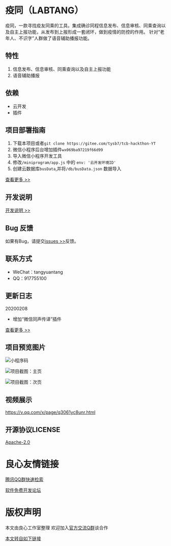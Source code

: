 # 疫同（LABTANG）

疫同，一款寻找疫友同乘的工具。集成确诊同程信息发布、信息审核、同乘查询以及自主上报功能，从发布到上报形成一套闭环，做到疫情的防控的作用。
针对“老年人、不识字”人群做了语音辅助播报功能。

## 特性

1. 信息发布、信息审核、同乘查询以及自主上报功能
2. 语音辅助播报

## 依赖

- 云开发
- 插件

## 项目部署指南

1. 下载本项目或者``` git clone https://gitee.com/tysb7/tcb-hackthon-YT ```
2. 微信小程序后台增加插件```wx069ba97219f66d99```
3. 导入微信小程序开发工具 
4. 修改```/miniprogram/app.js``` 中的 ```env: '云开发环境ID' ```
5. 创建云数据库```busData```,并将```/db/busData.json``` 数据导入

[查看更多 >>](http://u.720life.cn/g/2e71d0f0a5c601172267ba20d3a43c6ed0ecde851871ec3548e8eea12f699a5bb3f41ec000a5ba88bc07ad98a47fd2560fdff04e57a987a34bd159bda0092b7700d52685985110009c23f881c8e564a3)

## 开发说明

[开发说明 >>](http://u.720life.cn/g/2e71d0f0a5c601172267ba20d3a43c6ed0ecde851871ec3548e8eea12f699a5bb3f41ec000a5ba88bc07ad98a47fd2563cd75b5d4f686a5b82f861c9768691301c8d70b7fc2053c9e02e81dab19e22f0)

## Bug 反馈

如果有Bug，请提交[issues >>](http://u.720life.cn/g/2e71d0f0a5c601172267ba20d3a43c6ed0ecde851871ec3548e8eea12f699a5b60344ef4290a3650bc362765c3aa944ffaa096ad0cf832b053f5c4213be064a6)反馈。

## 联系方式

- WeChat：tangyuantang
- QQ：917755100

## 更新日志

20200208
* 增加“微信同声传译”插件

[查看更多 >>](http://u.720life.cn/g/2e71d0f0a5c601172267ba20d3a43c6ed0ecde851871ec3548e8eea12f699a5bb3f41ec000a5ba88bc07ad98a47fd256ad73897aac19d9541e0aa79b90ae221e)

## 项目预览图片

![小程序码](http://1510lab.com/img/QR.png)

![项目截图：主页](https://images.gitee.com/uploads/images/2020/0211/000638_91c02f4b_1463122.png)

![项目截图：次页](https://images.gitee.com/uploads/images/2020/0211/000648_90abf818_1463122.png)

## 视频展示

https://v.qq.com/x/page/q3061yc8unr.html

## 开源协议LICENSE

[Apache-2.0](http://u.720life.cn/g/2e71d0f0a5c601172267ba20d3a43c6ed0ecde851871ec3548e8eea12f699a5bb3f41ec000a5ba88bc07ad98a47fd25605d0d4bc7fbcbe279f88899760dd490b)


 # 良心友情链接

[腾讯QQ群快速检索](http://u.720life.cn/s/8cf73f7c)

[软件免费开发论坛](http://u.720life.cn/s/bbb01dc0)

# 版权声明 

本文由良心工作室整理 欢迎加入[官方交流Q群](https://u.720life.cn/s/f2316816)谈合作

[本文转自如下链接](http://u.720life.cn/g/2e71d0f0a5c601172267ba20d3a43c6ed0dc2f0392278a4c2ed7f7a5e19efe120dad439f7df714a1049a0c8f1df2b9ff3a810f3cb59335fc7f8ad025740e7073)